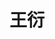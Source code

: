 ---
# Display name
title: 王衍

# Full name (for SEO)
first_name: 衍
last_name: 王

# Username (this should match the folder name)
authors:
  - Yan Wang

# Is this the primary user of the site?
superuser: false

# Role/position
role: <b>副研究员</b>
num: 3

# Organizations/Affiliations
organizations:
  - name: 华南师范大学

# Short bio (displayed in user profile at end of posts)
# bio: This is a brief introduction.

interests:

# Social/Academic Networking
# For available icons, see: https://docs.hugoblox.com/getting-started/page-builder/#icons
#   For an email link, use "fas" icon pack, "envelope" icon, and a link in the
#   form "mailto:your-email@example.com" or "#contact" for contact widget.

# Link to a PDF of your resume/CV from the About widget.
# To enable, copy your resume/CV to `static/files/cv.pdf` and uncomment the lines below.
# - icon: cv
#   icon_pack: ai
#   link: files/cv.pdf

# Enter email to display Gravatar (if Gravatar enabled in Config)
email: ''

highlight_name: true

# Organizational groups that you belong to (for People widget)
#   Set this to `[]` or comment out if you are not using People widget.
user_groups:
  - 教师
---